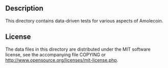 Description
------------

This directory contains data-driven tests for various aspects of Amolecoin.

License
--------

The data files in this directory are distributed under the MIT software
license, see the accompanying file COPYING or
http://www.opensource.org/licenses/mit-license.php.

